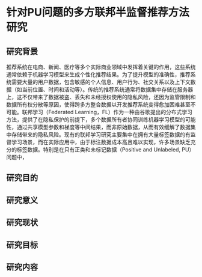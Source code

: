 # 针对PU问题的多方联邦半监督推荐方法研究

## 研究背景

推荐系统在电商、新闻、医疗等多个实际商业领域中发挥着关键的作用，这些系统通常依赖于机器学习模型来生成个性化推荐结果。为了提升模型的准确性，推荐系统需要大量的用户数据，包含敏感的个人信息、用户行为、社交关系以及上下文数据（如当前位置、时间和活动等）。传统的推荐系统通常将数据集中存储在服务器上，这不仅带来了数据被盗、丢失和未经授权使用的隐私风险，还因为监管限制和数据所有权分散等原因，使得跨多方整合数据以开发推荐系统变得愈加困难甚至不可能。联邦学习（Federated Learning，FL）作为一种由谷歌提出的分布式学习方法，提供了在隐私保护的前提下，多个数据所有者协同训练机器学习模型的可能性，通过共享模型参数和梯度等中间结果，而非原始数据，从而有效缓解了数据集中存储带来的隐私风险。现有的联邦学习研究主要集中在拥有大量标签数据的有监督学习场景，而在实际应用中，由于标注数据成本高且难以实现，许多场景缺乏充分的标签数据。特别是在只有正类和未标记数据（Positive and Unlabeled, PU）问题中，

## 研究目的



## 研究意义

## 研究现状

## 研究目标

## 研究内容

